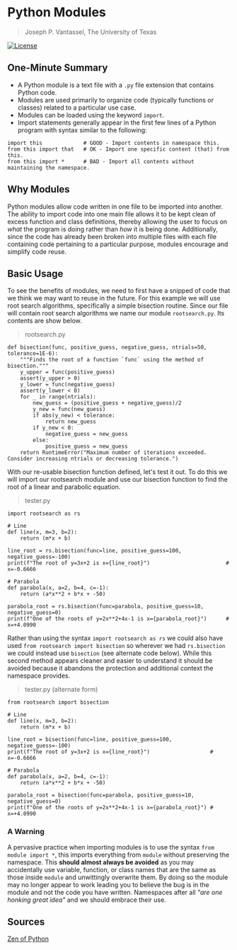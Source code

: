 # Python Modules

> Joseph P. Vantassel, The University of Texas

[![License](https://img.shields.io/badge/license-CC--By--SA--4.0-brightgreen.svg)](https://github.com/jpvantassel/python3-course/blob/master/LICENSE.md)

## One-Minute Summary

- A Python module is a text file with a `.py` file extension that contains
Python code.
- Modules are used primarily to organize code (typically functions or
classes) related to a particular use case.
- Modules can be loaded using the keyword `import`.
- Import statements generally appear in the first few lines of a Python program
with syntax similar to the following:

```python3
import this             # GOOD - Import contents in namespace this.
from this import that   # OK - Import one specific content (that) from this.
from this import *      # BAD - Import all contents without maintaining the namespace.
```

## Why Modules

Python modules allow code written in one file to be imported into another. The
ability to import code into one main file allows it to be kept clean of
excess function and class definitions, thereby allowing the user to focus on
_what_ the program is doing rather than _how_ it is being done. Additionally,
since the code has already been broken into multiple files with each file
containing code pertaining to a particular purpose, modules encourage and
simplify code reuse.

## Basic Usage

To see the benefits of modules, we need to first have a snipped of code that we
think we may want to reuse in the future. For this example we will use root
search algorithms, specifically a simple bisection routine. Since our file will
contain root search algorithms we name our module `rootsearch.py`. Its contents
are show below.

> rootsearch.py

```python3
def bisection(func, positive_guess, negative_guess, ntrials=50, tolerance=1E-6):
    """Finds the root of a function `func` using the method of bisection."""
    y_upper = func(positive_guess)
    assert(y_upper > 0)
    y_lower = func(negative_guess)
    assert(y_lower < 0)
    for _ in range(ntrials):
        new_guess = (positive_guess + negative_guess)/2
        y_new = func(new_guess)
        if abs(y_new) < tolerance:
            return new_guess
        if y_new < 0:
            negative_guess = new_guess
        else:
            positive_guess = new_guess
    return RuntimeError("Maximum number of iterations exceeded. Consider increasing ntrials or decreasing tolerance.")
```

With our re-usable bisection function defined, let's test it out. To do this we
will import our rootsearch module and use our bisection function to find the
root of a linear and parabolic equation.

> tester.py

```python3
import rootsearch as rs

# Line
def line(x, m=3, b=2):
    return (m*x + b)

line_root = rs.bisection(func=line, positive_guess=100, negative_guess=-100)
print(f"The root of y=3x+2 is x={line_root}")                        # x=-0.6666

# Parabola
def parabola(x, a=2, b=4, c=-1):
    return (a*x**2 + b*x + -50)

parabola_root = rs.bisection(func=parabola, positive_guess=10, negative_guess=0)
print(f"One of the roots of y=2x**2+4x-1 is x={parabola_root}")      # x=+4.0990
```

Rather than using the syntax `import rootsearch as rs` we could also have used
`from rootsearch import bisection` so wherever we had `rs.bisection`
we could instead use `bisection` (see alternate code below). While this second
method appears cleaner and easier to understand it should be avoided because it
abandons the protection and additional context the namespace provides.

> tester.py (alternate form)

```python3
from rootsearch import bisection

# Line
def line(x, m=3, b=2):
    return (m*x + b)

line_root = bisection(func=line, positive_guess=100, negative_guess=-100)
print(f"The root of y=3x+2 is x={line_root}")                   # x=-0.6666

# Parabola
def parabola(x, a=2, b=4, c=-1):
    return (a*x**2 + b*x + -50)

parabola_root = bisection(func=parabola, positive_guess=10, negative_guess=0)
print(f"One of the roots of y=2x**2+4x-1 is x={parabola_root}") # x=+4.0990
```

### A Warning

A pervasive practice when importing modules is to use the syntax
`from module import *`, this imports everything from `module` without
preserving the namespace. This __should almost always be avoided__ as you may
accidentally use variable, function, or class names that are the same as those
inside `module` and unwittingly overwrite them. By doing so the module may no
longer appear to work leading you to believe the bug is in the module and not
the code you have written. Namespaces after all _"are one honking great idea"_
and we should embrace their use.

## Sources

[Zen of Python](https://www.python.org/dev/peps/pep-0020/)
